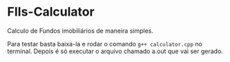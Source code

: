 # FIIs-Calculator
Calculo de Fundos imobiliários de maneira simples.

Para testar basta baixa-la e rodar o comando  `g++ calculator.cpp`  no terminal.
Depois é só executar o arquivo chamado a.out que vai ser gerado.
